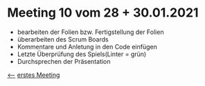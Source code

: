 # Meeting 10 vom 28 + 30.01.2021

- bearbeiten der Folien bzw. Fertigstellung der Folien
- überarbeiten des Scrum Boards
- Kommentare und Anletung in den Code einfügen
- Letzte Überprüfung des Spiels(Linter = grün)
- Durchsprechen der Präsentation

[<--](Meeting9.md)
[erstes Meeting](README.md)
